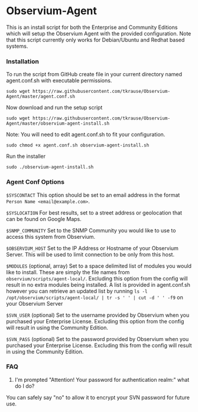 # Observium-Agent
This is an install script for both the Enterprise and Community Editions which will setup the Observium Agent with the provided configuration. Note that this script currently only works for Debian/Ubuntu and Redhat based systems.

### Installation
To run the script from GitHub create file in your current directory named agent.conf.sh with executable permissions.

`sudo wget https://raw.githubusercontent.com/tkrause/Observium-Agent/master/agent.conf.sh`

Now download and run the setup script

`sudo wget https://raw.githubusercontent.com/tkrause/Observium-Agent/master/observium-agent-install.sh`

Note: You will need to edit agent.conf.sh to fit your configuration.

`sudo chmod +x agent.conf.sh observium-agent-install.sh`

Run the installer

`sudo ./observium-agent-install.sh`

### Agent Conf Options
`$SYSCONTACT` This option should be set to an email address in the format `Person Name <email@example.com>`.

`$SYSLOCATION` For best results, set to a street address or geolocation that can be found on Google Maps.

`$SNMP_COMMUNITY` Set to the SNMP Community you would like to use to access this system from Observium.

`$OBSERVIUM_HOST` Set to the IP Address or Hostname of your Observium Server. This will be used to limit connection to be only from this host.

`$MODULES` (optional, array) Set to a space delimited list of modules you would like to install. These are simply the file names from `observium/scripts/agent-local/`. Excluding this option from the config will result in no extra modules being installed. A list is provided in agent.conf.sh however you can retrieve an updated list by running `ls -l /opt/observium/scripts/agent-local/ | tr -s ' ' | cut -d ' ' -f9` on your Observium Server

`$SVN_USER` (optional) Set to the username provided by Observium when you purchased your Enterprise License. Excluding this option from the config will result in using the Community Edition. 

`$SVN_PASS` (optional) Set to the password provided by Observium when you purchased your Enterprise License. Excluding this from the config will result in using the Community Edition. 

### FAQ
1. I'm prompted "Attention! Your password for authentication realm:" what do I do?

You can safely say "no" to allow it to encrypt your SVN password for future use.
